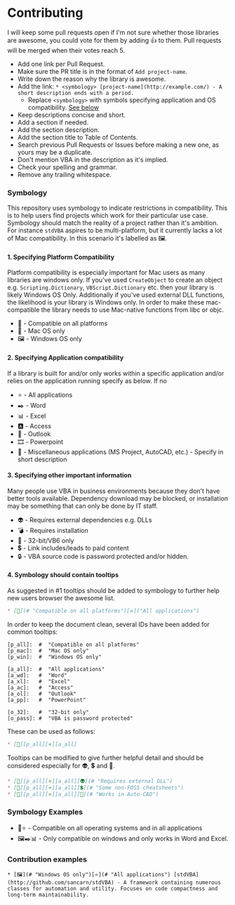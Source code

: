 # Contributing

I will keep some pull requests open if I'm not sure whether those libraries are awesome, you could vote for them by adding 👍 to them. 
Pull requests will be merged when their votes reach 5.

* Add one link per Pull Request.
* Make sure the PR title is in the format of `Add project-name`.
* Write down the reason why the library is awesome.
* Add the link: `* <symbology> [project-name](http://example.com/) - A short description ends with a period.`
  * Replace `<symbology>` with symbols specifying application and OS compatibility. [See below](#Symbology)
* Keep descriptions concise and short.
* Add a section if needed.
* Add the section description.
* Add the section title to Table of Contents.
* Search previous Pull Requests or Issues before making a new one, as yours may be a duplicate.
* Don't mention VBA in the description as it's implied.
* Check your spelling and grammar.
* Remove any trailing whitespace.

### Symbology

This repository uses symbology to indicate restrictions in compatibility. This is to help users find projects which work for their particular use case. Symbology should match the reality of a project rather than it's ambition. For instance `stdVBA` aspires to be multi-platform, but it currently lacks a lot of Mac compatibility. In this scenario it's labelled as 🖼.

#### 1. Specifying Platform Compatibility

Platform compatibility is especially important for Mac users as many libraries are windows only. If you've used `CreateObject` to create an object e.g. `Scripting.Dictionary`, `VBScript.Dictionary` etc. then your library is likely Windows OS Only. Additionally if you've used external DLL functions, the likelihood is your library is Windows only. In order to make these mac-compatible the library needs to use Mac-native functions from libc or objc.

* 👑 - Compatible on all platforms
* 🍎 - Mac OS only
* 🖼 - Windows OS only

#### 2. Specifying Application compatibility 

If a library is built for and/or only works within a specific application and/or relies on the application running specify as below. If no 

* ⭐ - All applications
* ✒️ - Word
* 📊 - Excel
* 🅰️ - Access
* 📧 - Outlook
* 🎞️ - Powerpoint
* 🦆 - Miscellaneous applications (MS Project, AutoCAD, etc.) - Specify in short description

#### 3. Specifying other important information

Many people use VBA in business environments because they don't have better tools available. Dependency download may be blocked, or installation may be something that can only be done by IT staff.

* 👽 - Requires external dependencies e.g. DLLs
* 💣 - Requires installation
* 🏺 - 32-bit/VB6 only 
* 💲 - Link includes/leads to paid content
* 🔒 - VBA source code is password protected and/or hidden.

#### 4. Symbology should contain tooltips

As suggested in #1 tooltips should be added to symbology to further help new users browser the awesome list.

```md
* [👑](# "Compatible on all platforms")[⭐]("All applications")
```

In order to keep the document clean, several IDs have been added for common tooltips:

```
[p_all]:  #  "Compatible on all platforms"
[p_mac]:  #  "Mac OS only"
[p_win]:  #  "Windows OS only"
 
[a_all]:  #  "All applications"
[a_wd]:   #  "Word"
[a_xl]:   #  "Excel"
[a_ac]:   #  "Access"
[a_ol]:   #  "Outlook"
[a_pp]:   #  "PowerPoint"
 
[o_32]:   #  "32-bit only"
[o_pass]: #  "VBA is password protected"  
```

These can be used as follows:

```md
* [👑][p_all][⭐][a_all]
```

Tooltips can be modified to give further helpful detail and should be considered especially for 👽, 💲 and 🦆.

```md
* [👑][p_all][⭐][a_all][👽](# "Requires external DLL")
* [👑][p_all][⭐][a_all][💲](# "Some non-FOSS cheatsheets")
* [👑][p_all][⭐][a_all][🦆](# "Works in Auto-CAD")
```



### Symbology Examples

* 👑⭐ - Compatible on all operating systems and in all applications
* 🖼✒️📊 - Only compatible on windows and only works in Word and Excel.

### Contribution examples

```
* [🖼](# "Windows OS only")[⭐](# "All applications") [stdVBA](http://github.com/sancarn/stdVBA) - A framework containing numerous classes for automation and utility. Focuses on code compactness and long-term maintainability.
```